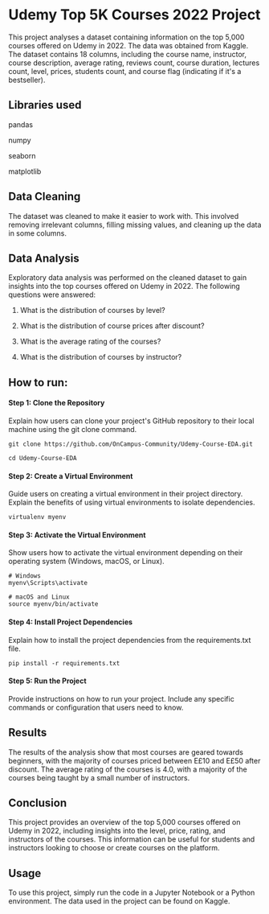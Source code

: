 # Udemy Top 5K Courses 2022 Project
This project analyses a dataset containing information on the top 5,000 courses offered on Udemy in 2022. The data was obtained from Kaggle. The dataset contains 18 columns, including the course name, instructor, course description, average rating, reviews count, course duration, lectures count, level, prices, students count, and course flag (indicating if it's a bestseller).

## Libraries used
pandas

numpy

seaborn

matplotlib

## Data Cleaning
The dataset was cleaned to make it easier to work with. This involved removing irrelevant columns, filling missing values, and cleaning up the data in some columns.

## Data Analysis
Exploratory data analysis was performed on the cleaned dataset to gain insights into the top courses offered on Udemy in 2022. The following questions were answered:

1. What is the distribution of courses by level?

2. What is the distribution of course prices after discount?

3. What is the average rating of the courses?

4. What is the distribution of courses by instructor?


## How to run:
#### Step 1: Clone the Repository
Explain how users can clone your project's GitHub repository to their local machine using the git clone command.
```
git clone https://github.com/OnCampus-Community/Udemy-Course-EDA.git

cd Udemy-Course-EDA
```
#### Step 2: Create a Virtual Environment
Guide users on creating a virtual environment in their project directory. Explain the benefits of using virtual environments to isolate dependencies.

``
virtualenv myenv
``
#### Step 3: Activate the Virtual Environment
Show users how to activate the virtual environment depending on their operating system (Windows, macOS, or Linux).
``````
# Windows
myenv\Scripts\activate

# macOS and Linux
source myenv/bin/activate
``````
#### Step 4: Install Project Dependencies
Explain how to install the project dependencies from the requirements.txt file.
``````
pip install -r requirements.txt
``````
#### Step 5: Run the Project
Provide instructions on how to run your project. Include any specific commands or configuration that users need to know.
## Results
The results of the analysis show that most courses are geared towards beginners, with the majority of courses priced between E£10 and E£50 after discount. The average rating of the courses is 4.0, with a majority of the courses being taught by a small number of instructors.

## Conclusion
This project provides an overview of the top 5,000 courses offered on Udemy in 2022, including insights into the level, price, rating, and instructors of the courses. This information can be useful for students and instructors looking to choose or create courses on the platform.

## Usage
To use this project, simply run the code in a Jupyter Notebook or a Python environment. The data used in the project can be found on Kaggle.
